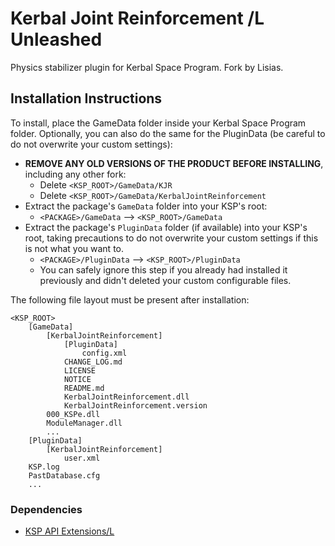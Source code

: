 # Kerbal Joint Reinforcement /L Unleashed

Physics stabilizer plugin for Kerbal Space Program. Fork by Lisias.


## Installation Instructions

To install, place the GameData folder inside your Kerbal Space Program folder. Optionally, you can also do the same for the PluginData (be careful to do not overwrite your custom settings):

* **REMOVE ANY OLD VERSIONS OF THE PRODUCT BEFORE INSTALLING**, including any other fork:
	+ Delete `<KSP_ROOT>/GameData/KJR`
	+ Delete `<KSP_ROOT>/GameData/KerbalJointReinforcement`
* Extract the package's `GameData` folder into your KSP's root:
	+ `<PACKAGE>/GameData` --> `<KSP_ROOT>/GameData`
* Extract the package's `PluginData` folder (if available) into your KSP's root, taking precautions to do not overwrite your custom settings if this is not what you want to.
	+ `<PACKAGE>/PluginData` --> `<KSP_ROOT>/PluginData`
	+ You can safely ignore this step if you already had installed it previously and didn't deleted your custom configurable files.

The following file layout must be present after installation:

```
<KSP_ROOT>
	[GameData]
		[KerbalJointReinforcement]
			[PluginData]
				config.xml
			CHANGE_LOG.md
			LICENSE
			NOTICE
			README.md
			KerbalJointReinforcement.dll
			KerbalJointReinforcement.version
		000_KSPe.dll
		ModuleManager.dll
		...
	[PluginData]
		[KerbalJointReinforcement]
			user.xml
	KSP.log
	PastDatabase.cfg
	...
```


### Dependencies

* [KSP API Extensions/L](https://github.com/net-lisias-ksp/KSPAPIExtensions)

